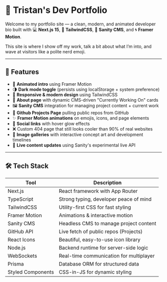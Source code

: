 # 🧠 Tristan's Dev Portfolio

Welcome to my portfolio site — a clean, modern, and animated developer bio built with 💻 **Next.js 15**, 🎨 **TailwindCSS**, 🧠 **Sanity CMS**, and 🌀 **Framer Motion**.

This site is where I show off my work, talk a bit about what I’m into, and wave at visitors like a polite nerd emoji.

---

## 🚀 Features

- 👋 **Animated intro** using Framer Motion
- 🌗 **Dark mode toggle** (persists using localStorage + system preference)
- 🎨 **Responsive & modern design** using TailwindCSS
- 🧾 **About page** with dynamic CMS-driven "Currently Working On" cards
- 🖼️ **Sanity CMS** integration for managing project content + current work
- 🧠 **Github Projects Page** pulling public repos from GitHub
- ✨ **Framer Motion animations** on emojis, icons, and page elements
- 🔗 **Social links** with hover glow effects
- ❌ Custom 404 page that still looks cooler than 90% of real websites
- 📸 **Image galleries** with interactive concept art and development timelines
- 🔄 **Live content updates** using Sanity's experimental live API

---

## 🛠 Tech Stack

| Tool         | Description                              |
|--------------|------------------------------------------|
| Next.js      | React framework with App Router          |
| TypeScript   | Strong typing, developer peace of mind   |
| TailwindCSS  | Utility-first CSS for fast styling       |
| Framer Motion| Animations & interactive motion          |
| Sanity CMS   | Headless CMS to manage project content   |
| GitHub API   | Live fetch of public repos (Projects)    |
| React Icons  | Beautiful, easy-to-use icon library      |
| Node.js      | Backend runtime for server-side logic    |
| WebSockets   | Real-time communication for multiplayer  |
| Prisma       | Database ORM for structured data         |
| Styled Components | CSS-in-JS for dynamic styling       |

